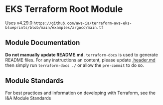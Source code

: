 # EKS Terraform Root Module

Uses v4.29.0
`https://github.com/aws-ia/terraform-aws-eks-blueprints/blob/main/examples/argocd/main.tf`

## Module Documentation

**Do not manually update README.md**. `terraform-docs` is used to generate README files. For any instructions an content, please update [.header.md](./.header.md) then simply run `terraform-docs ./` or allow the `pre-commit` to do so.

## Module Standards

For best practices and information on developing with Terraform, see the I&A Module Standards
